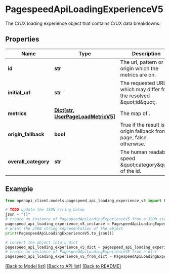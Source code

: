 # PagespeedApiLoadingExperienceV5

The CrUX loading experience object that contains CrUX data breakdowns.

## Properties

Name | Type | Description | Notes
------------ | ------------- | ------------- | -------------
**id** | **str** | The url, pattern or origin which the metrics are on. | [optional] 
**initial_url** | **str** | The requested URL, which may differ from the resolved \&quot;id\&quot;. | [optional] 
**metrics** | [**Dict[str, UserPageLoadMetricV5]**](UserPageLoadMetricV5.md) | The map of . | [optional] 
**origin_fallback** | **bool** | True if the result is an origin fallback from a page, false otherwise. | [optional] 
**overall_category** | **str** | The human readable speed \&quot;category\&quot; of the id. | [optional] 

## Example

```python
from openapi_client.models.pagespeed_api_loading_experience_v5 import PagespeedApiLoadingExperienceV5

# TODO update the JSON string below
json = "{}"
# create an instance of PagespeedApiLoadingExperienceV5 from a JSON string
pagespeed_api_loading_experience_v5_instance = PagespeedApiLoadingExperienceV5.from_json(json)
# print the JSON string representation of the object
print(PagespeedApiLoadingExperienceV5.to_json())

# convert the object into a dict
pagespeed_api_loading_experience_v5_dict = pagespeed_api_loading_experience_v5_instance.to_dict()
# create an instance of PagespeedApiLoadingExperienceV5 from a dict
pagespeed_api_loading_experience_v5_from_dict = PagespeedApiLoadingExperienceV5.from_dict(pagespeed_api_loading_experience_v5_dict)
```
[[Back to Model list]](../README.md#documentation-for-models) [[Back to API list]](../README.md#documentation-for-api-endpoints) [[Back to README]](../README.md)


